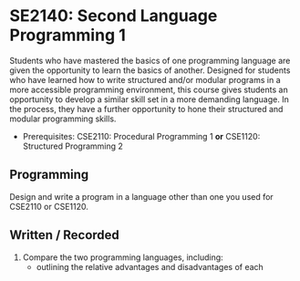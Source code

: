 # SE2140: Second Language Programming 1

Students who have mastered the basics of one programming language are given the opportunity to learn the basics of another. Designed for students who have learned how to write structured and/or modular programs in a more accessible programming environment, this course gives students an opportunity to develop a similar skill set in a more demanding language. In the process, they have a further opportunity to hone their structured and modular programming skills.

* Prerequisites: CSE2110: Procedural Programming 1 **or** CSE1120: Structured Programming 2

## Programming

Design and write a program in a language other than one you used for CSE2110 or CSE1120.

## Written / Recorded

1. Compare the two programming languages, including:
    * outlining the relative advantages and disadvantages of each
